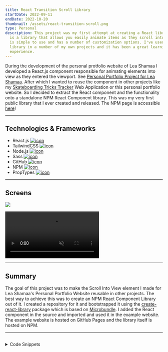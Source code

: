 ```yaml
---
title: React Transition Scroll Library
startDate: 2022-09-11
endDate: 2022-10-20
thumbnail: /assets/react-transition-scroll.png
type: Personal
description: This project was my first attempt at creating a React library. It
  is a library that allows you easily animate items as they scroll into view. It
  is simple to use and has a number of customization options. I've used the
  library in a number of my own projects and it has been a great learning
  experience.
---
```

During the development of the personal protfolio website of Lea Shamaa I developed a React.js component responsible for animating elements into view as they entered the viewport. See [Personal Portfolio Project for Lea Shamaa](/projects/2022-02-21_portfolio_lea). After which I wanted to reuse the component in other projects like my [Skateboarding Tricks Tracker](/projects/2022-11-09_skateboard-tricks-tracker) Web Application or this personal portfolio website. So I decided to extract the React component and the functionality onto a standalone NPM React Component library. This was my very first public library that I ever created and released. The NPM page is accessible [here](https://www.npmjs.com/package/react-transition-scroll)!

- - -

## Technologies & Frameworks

<ul class="icon-list">
<li>React.js <a href="https://react.dev/"><img src="/assets/react.png" alt="icon"></a></li>
<li>TailwindCSS <a href="https://tailwindcss.com/"><img src="/assets/tailwindcss.png" alt="icon"></a></li>
<li>Node.js <a href="https://nodejs.org/en"><img src="/assets/nodejs.png" alt="icon"></a></li>
<li>Sass <a href="https://sass-lang.com/"><img src="/assets/sass.png" alt="icon"></a></li>
<li>GitHub <a href="https://github.com/"><img src="/assets/github.png" alt="icon"></a></li>
<li>NPM <a href="https://www.npmjs.com/"><img src="/assets/npm.png" alt="icon"></a></li>
<li>PropTypes <a href="https://github.com/facebook/prop-types"><img src="/assets/proptypes.png" alt="icon"></a></li>
</ul>

- - -

## Screens

<div class="images-grid">
<img src="/assets/react-transition-scroll_1.png" />
</div>

<video autoplay muted loop playsinline controls src="/assets/react-transition-scroll_2.webm"></video>

- - -

## Summary

The goal of this project was to make the Scroll Into View element I made for Lea Shamaa's Personal Portfolio Website reusable in other projects. The best way to achieve this was to create an NPM React Component Library out of it. I created a repository for it and bootstrapped it using the [create-react-library](https://www.npmjs.com/package/create-react-library) package which is based on [Microbundle](https://github.com/developit/microbundle). I added the React component in the source and imported and used it in the example website. The example website is hosted on GitHub Pages and the library itself is hosted on NPM.

- - -

##  

<details >
<summary>Code Snippets</summary>
<div>

The following are some code snippets of component code that is powerful, demonstrates good coding practices and that I'm proud of. The snippets demonstrate clean, concise and powerful code. *(Code has been compacted in some cases).*

**Library Index.js**\
This code snippet shows the code of the react-transition-scroll library itself. It contains the code to listen to intersections of the to animate elements with the viewport to change the styling facilitating the default transitions or the ones chosen by the developer. Using React PropTypes all props are communicated to the developer for easy integration with your project.

```jsx
let TransitionScrollTypes = TransitionScroll.propTypes = {
  threshold: PropTypes.number, // The percentage of the element that needs to be in view before the animation is triggered
  reAnimate: PropTypes.bool, // Whether the element will animate again once it is scrolled out of view and back in
  children: PropTypes.node.isRequired, // The element to animate, and it's children
  callBack: PropTypes.func, // A callback to be called when the element is in view
  baseStyle: PropTypes.object, // The base style of the element
  hiddenStyle: PropTypes.object, // The style of the element when it is not intersecting with the page
  showStyle: PropTypes.object, // The style of the element when it is intersecting with the page
  className: PropTypes.string // Additional class names to be added to the element
}

TransitionScroll.defaultProps = {
  threshold: 0,
  reAnimate: false,
  callBack: (entry) => {},
  baseStyle: {},
  hiddenStyle: {
    opacity: .5,
    translate: '0 12px',
    filter: 'blur(4px)'
  },
  showStyle: {
    opacity: 1,
    translate: '0 0',
    filter: 'none'
  },
  className: ''
}

/**
 *
 * Use this component to wrap your content with, and it will apply the hiddenStyle
 * when the element is not intersecting with the page. When the element comes into
 * view, the showStyle will be applied and the element will animate between the two.
 * You can configure all styles using the appropriate props. And some default styles
 * are provided for you to use. You can also alter the percentage of the element
 * that needs to be in view before the animation is triggered, and whether the element
 * will animate again once it is scrolled out of view and back in. A callback can be set
 * to be called when the element is in view. This could be used to lazy load images too!
 *
 * @type {React.FC<InferProps<TransitionScrollTypes>>}
 * @returns {JSX.Element} - The element to animate, and it's children
 *
 * Author: Jan-Willem van Bremen
 * Website: https://jwvbremen.nl/
 * Language: javascript
 *
 */

export function TransitionScroll({
  threshold = 0,
  reAnimate = false,
  children,
  callBack = (entry) => {},
  baseStyle = {},
  hiddenStyle = {
    opacity: .5,
    translate: '0 12px',
    filter: 'blur(4px)'
  },
  showStyle = {
    opacity: 1,
    translate: '0 0',
    filter: 'none'
  },
  className = ''
}) {
  const elementRef = React.createRef()
  const [style, setStyle] = useState(Object.assign({}, baseStyle, hiddenStyle))
  const [didCallBack, setDidCallBack] = useState(false)

  useEffect(() => {
    const options = {
      root: null,
      rootMargin: '0px',
      threshold: threshold / 100
    }

    let observer;

    if ('IntersectionObserver' in window) {
      observer = new IntersectionObserver(
        (entries, observer) =>
          entries.forEach((entry) => {
            if (entry.isIntersecting) {
              setStyle(Object.assign({}, baseStyle, showStyle))
              if (!reAnimate) {
                observer.unobserve(entry.target)
              }
              if (!didCallBack) {
                callBack(entry)
                setDidCallBack(true)
              }
            } else {
              setStyle(Object.assign({}, baseStyle, hiddenStyle))
              setDidCallBack(false)
            }
          }),
        options
      )

      observer.observe(elementRef.current)
    }  else {
      setStyle(Object.assign({}, baseStyle, showStyle))
    }

    return () => observer?.disconnect()
  }, [])

  return (
    <div ref={elementRef} style={style} className={`${styles.baseStyle} ${className}`}>
      {children}
    </div>
  )
}
```

**Example usage code**\
These code snippets demonstrate how to use the React-transition-scroll library in your React application.

</div>
</details>
